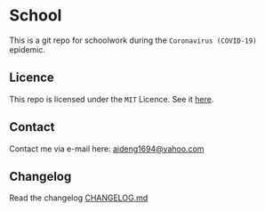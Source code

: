 # School

This is a git repo for schoolwork during the `Coronavirus (COVID-19)` epidemic.

## Licence

This repo is licensed under the `MIT` Licence. See it [here](./LICENCE).

## Contact

Contact me via e-mail here: [aideng1694@yahoo.com](mailto:aideng1694@yahoo.com)

## Changelog

Read the changelog [CHANGELOG.md](./CHANGELOG.md)
